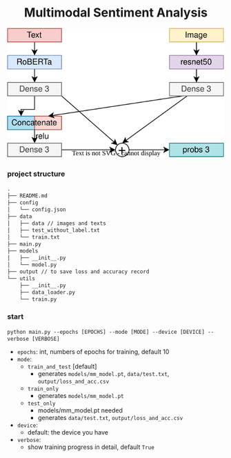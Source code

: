 <p align="center">
<h1 align="center">Multimodal Sentiment Analysis</h1>
<div align="center">
<img src="README.assets\model.drawio.svg", width="600">
</div>
</p>



### project structure

```shell
.
├── README.md
├── config
│   └── config.json
├── data
│   ├── data // images and texts
│   ├── test_without_label.txt
│   └── train.txt
├── main.py
├── models
│   ├── __init__.py
│   └── model.py
├── output // to save loss and accuracy record
└── utils
    ├── __init__.py
    ├── data_loader.py
    └── train.py
```

### start

```shell
python main.py --epochs [EPOCHS] --mode [MODE] --device [DEVICE] --verbose [VERBOSE]
```

- `epochs`: int, numbers of epochs for training, default 10
- `mode`:
  - `train_and_test` [default]
    - generates `models/mm_model.pt`, `data/test.txt`, `output/loss_and_acc.csv`
  - `train_only`
    - generates `models/mm_model.pt`
  - `test_only`
    - models/mm_model.pt needed
    - generates `data/test.txt`, `output/loss_and_acc.csv`
- `device`:
  - default: the device you have
- `verbose`:
  - show training progress in detail, default `True`
